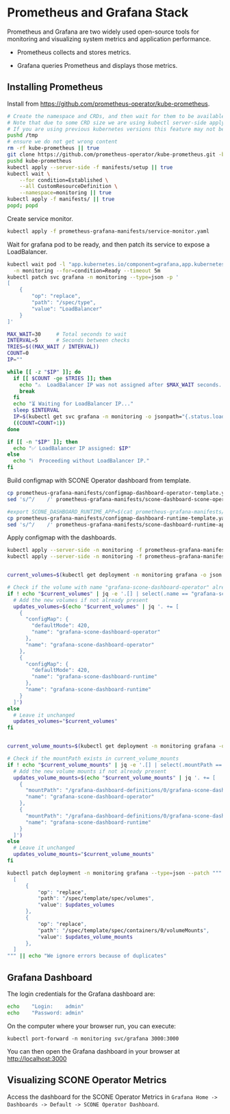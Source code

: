 # Prometheus and Grafana Stack

Prometheus and Grafana are two widely used open-source tools for monitoring and visualizing system metrics and application performance.

- Prometheus collects and stores metrics.

- Grafana queries Prometheus and displays those metrics.


## Installing Prometheus

Install from https://github.com/prometheus-operator/kube-prometheus.

```bash
# Create the namespace and CRDs, and then wait for them to be available before creating the remaining resources
# Note that due to some CRD size we are using kubectl server-side apply feature which is generally available since kubernetes 1.22.
# If you are using previous kubernetes versions this feature may not be available and you would need to use kubectl create instead.
pushd /tmp
# ensure we do not get wrong content
rm -rf kube-prometheus || true
git clone https://github.com/prometheus-operator/kube-prometheus.git -b v0.15.0 --depth 1
pushd kube-prometheus
kubectl apply --server-side -f manifests/setup || true
kubectl wait \
    --for condition=Established \
    --all CustomResourceDefinition \
    --namespace=monitoring || true
kubectl apply -f manifests/ || true
popd; popd
```

Create service monitor.

```bash
kubectl apply -f prometheus-grafana-manifests/service-monitor.yaml
```

Wait for grafana pod to be ready, and then patch its service to expose a LoadBalancer.

```bash
kubectl wait pod -l "app.kubernetes.io/component=grafana,app.kubernetes.io/name=grafana,app.kubernetes.io/part-of=kube-prometheus" \
  -n monitoring --for=condition=Ready --timeout 5m
kubectl patch svc grafana -n monitoring --type=json -p '
[
    {
        "op": "replace",
        "path": "/spec/type",
        "value": "LoadBalancer"
    }
]'

MAX_WAIT=30     # Total seconds to wait
INTERVAL=5      # Seconds between checks
TRIES=$((MAX_WAIT / INTERVAL))
COUNT=0
IP=""

while [[ -z "$IP" ]]; do
  if [[ $COUNT -ge $TRIES ]]; then
    echo "⚠️  LoadBalancer IP was not assigned after $MAX_WAIT seconds. Continuing without it."
    break
  fi
  echo "⏳ Waiting for LoadBalancer IP..."
  sleep $INTERVAL
  IP=$(kubectl get svc grafana -n monitoring -o jsonpath="{.status.loadBalancer.ingress[0].ip}" 2>/dev/null)
  ((COUNT=COUNT+1))
done

if [[ -n "$IP" ]]; then
  echo "✅ LoadBalancer IP assigned: $IP"
else
  echo "ℹ️  Proceeding without LoadBalancer IP."
fi
```

Build configmap with SCONE Operator dashboard from template.

```bash
cp prometheus-grafana-manifests/configmap-dashboard-operator-template.yaml prometheus-grafana-manifests/configmap-dashboard-operator.yaml
sed 's/^/    /' prometheus-grafana-manifests/scone-dashboard-scone-operator.json >> prometheus-grafana-manifests/configmap-dashboard-operator.yaml

#export SCONE_DASHBOARD_RUNTIME_APP=$(cat prometheus-grafana-manifests/scone-dashboard-runtime-app.json)
cp prometheus-grafana-manifests/configmap-dashboard-runtime-template.yaml prometheus-grafana-manifests/configmap-dashboard-runtime.yaml
sed 's/^/    /' prometheus-grafana-manifests/scone-dashboard-runtime-app.json >> prometheus-grafana-manifests/configmap-dashboard-runtime.yaml
```

Apply configmap with the dashboards.

```bash
kubectl apply --server-side -n monitoring -f prometheus-grafana-manifests/configmap-dashboard-operator.yaml
kubectl apply --server-side -n monitoring -f prometheus-grafana-manifests/configmap-dashboard-runtime.yaml


current_volumes=$(kubectl get deployment -n monitoring grafana -o json | jq -e -r '.spec.template.spec.volumes')

# Check if the volume with name "grafana-scone-dashboard-operator" already exists
if ! echo "$current_volumes" | jq -e '.[] | select(.name == "grafana-scone-dashboard-operator")' > /dev/null; then
  # Add the new volumes if not already present
  updates_volumes=$(echo "$current_volumes" | jq '. += [
    {
      "configMap": {
        "defaultMode": 420,
        "name": "grafana-scone-dashboard-operator"
      },
      "name": "grafana-scone-dashboard-operator"
    },
    {
      "configMap": {
        "defaultMode": 420,
        "name": "grafana-scone-dashboard-runtime"
      },
      "name": "grafana-scone-dashboard-runtime"
    }
  ]')
else
  # Leave it unchanged
  updates_volumes="$current_volumes"
fi


current_volume_mounts=$(kubectl get deployment -n monitoring grafana -o json | jq -e -r '.spec.template.spec.containers[0].volumeMounts')

# Check if the mountPath exists in current_volume_mounts
if ! echo "$current_volume_mounts" | jq -e '.[] | select(.mountPath == "/grafana-dashboard-definitions/0/grafana-scone-dashboard-operator")' > /dev/null; then
  # Add the new volume mounts if not already present
  updates_volume_mounts=$(echo "$current_volume_mounts" | jq '. += [
    {
      "mountPath": "/grafana-dashboard-definitions/0/grafana-scone-dashboard-operator",
      "name": "grafana-scone-dashboard-operator"
    },
    {
      "mountPath": "/grafana-dashboard-definitions/0/grafana-scone-dashboard-runtime",
      "name": "grafana-scone-dashboard-runtime"
    }
  ]')
else
  # Leave it unchanged
  updates_volume_mounts="$current_volume_mounts"
fi

kubectl patch deployment -n monitoring grafana --type=json --patch """
  [
      {
          "op": "replace",
          "path": "/spec/template/spec/volumes",
          "value": $updates_volumes
      },
      {
          "op": "replace",
          "path": "/spec/template/spec/containers/0/volumeMounts",
          "value": $updates_volume_mounts
      },
  ]
""" || echo "We ignore errors because of duplicates"
```

## Grafana Dashboard

The login credentials for the Grafana dashboard are:

```bash
echo    "Login:    admin"
echo    "Password: admin"
```

On the computer where your browser run, you can execute:

```
kubectl port-forward -n monitoring svc/grafana 3000:3000
```

You can then open the Grafana dashboard in your browser at <http://localhost:3000>


## Visualizing SCONE Operator Metrics

Access the dashboard for the SCONE Operator Metrics in `Grafana Home -> Dashboards -> Default -> SCONE Operator Dashboard`.
